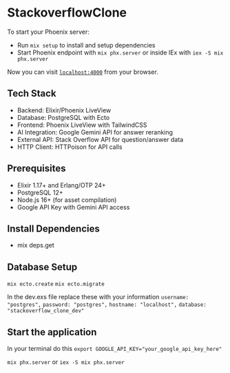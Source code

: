 # StackoverflowClone

To start your Phoenix server:

  * Run `mix setup` to install and setup dependencies
  * Start Phoenix endpoint with `mix phx.server` or inside IEx with `iex -S mix phx.server`

Now you can visit [`localhost:4000`](http://localhost:4000) from your browser.

## Tech Stack

  * Backend: Elixir/Phoenix LiveView
  * Database: PostgreSQL with Ecto
  * Frontend: Phoenix LiveView with TailwindCSS
  * AI Integration: Google Gemini API for answer reranking
  * External API: Stack Overflow API for question/answer data
  * HTTP Client: HTTPoison for API calls

## Prerequisites

  * Elixir 1.17+ and Erlang/OTP 24+
  * PostgreSQL 12+
  * Node.js 16+ (for asset compilation)
  * Google API Key with Gemini API access

## Install Dependencies

  * mix deps.get

## Database Setup
`mix ecto.create`
`mix ecto.migrate`

In the dev.exs file replace these with your information
  `username: "postgres",`
  `password: "postgres",`
  `hostname: "localhost",`
  `database: "stackoverflow_clone_dev"`

## Start the application
In your terminal do this
`export GOOGLE_API_KEY="your_google_api_key_here"`

`mix phx.server`
or
`iex -S mix phx.server`
